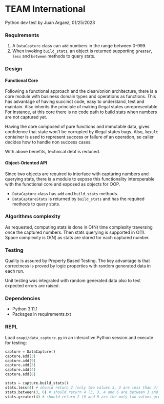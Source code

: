 # TEAM International
Python dev test by Juan Argaez, 01/25/2023

### Requirements

1. A `DataCapture` class can `add` numbers in the range between 0-999.
1. When invoking `build_stats`, an object is returned supporting `greater`, `less` and `between` methods to query stats.

### Design

#### Functional Core

Following a functional approach and the clean/onion architecture, there is a core module with business domain types and
operations as functions. This has advantage of having succinct code, easy to understand, test and maintain. Also
inherits the principle of making illegal states unrepresentable. For instance, at this core there is no code path to
build stats when numbers are not captured yet.

Having the core composed of pure functions and immutable data, gives confidence that state won't be corrupted by illegal
states bugs. Also, `Result` container is used to represent success or failure of an operation, so caller decides how to
handle non success cases.

With above benefits, technical debt is reduced.

#### Object-Oriented API

Since two objects are required to interface with capturing numbers and querying stats, there is a module to expose this
functionality interoperable with the functional core and exposed as objects for OOP.

* `DataCapture` class has `add` and `build_stats` methods.
* `DataCaptureStats` is returned by `build_stats` and has the required methods to query stats.

### Algorithms complexity

As requested, computing stats is done in O(N) time complexity traversing once the captured numbers. Then stats querying
is supported in O(1). Space complexity is O(N) as stats are stored for each captured number.

### Testing

Quality is assured by Property Based Testing. The key advantage is that correctness is proved by logic properties with
random generated data in each run.

Unit testing was integrated with random generated data also to test expected errors are raised.

### Dependencies

* Python 3.11.1
* Packages in requirements.txt

### REPL

Load `ooapi/data_capture.py` in an interactive Python session and execute for testing:

```python
capture = DataCapture()
capture.add(3)
capture.add(9)
capture.add(3)
capture.add(4)
capture.add(6)

stats = capture.build_stats()
stats.less(4) # should return 2 (only two values 3, 3 are less than 4)
stats.between(3, 6) # should return 4 (3, 3, 4 and 6 are between 3 and 6)
stats.greater(4) # should return 2 (6 and 9 are the only two values greater than 4)
```
